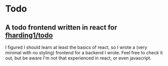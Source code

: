 # Todo

## A todo frontend written in react for [fharding1/todo](https://github.com/fharding1/todo)

I figured I should learn at least the basics of react, so I wrote a (very minimal with no styling) frontend for a backend I wrote. Feel free to check it out, but be aware I'm not that experienced in react, or even javascript.
